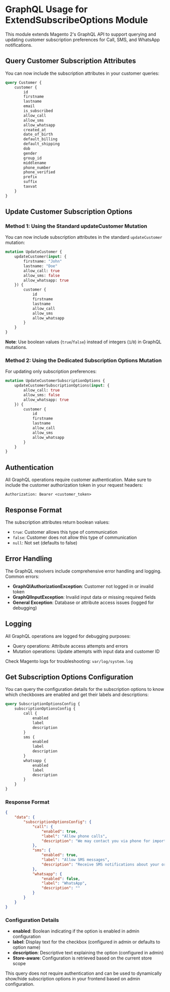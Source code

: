 # GraphQL Usage for ExtendSubscribeOptions Module

This module extends Magento 2's GraphQL API to support querying and updating customer subscription preferences for Call, SMS, and WhatsApp notifications.

## Query Customer Subscription Attributes

You can now include the subscription attributes in your customer queries:

```graphql
query Customer {
    customer {
        id
        firstname
        lastname
        email
        is_subscribed
        allow_call
        allow_sms
        allow_whatsapp
        created_at
        date_of_birth
        default_billing
        default_shipping
        dob
        gender
        group_id
        middlename
        phone_number
        phone_verified
        prefix
        suffix
        taxvat
    }
}
```

## Update Customer Subscription Options

### Method 1: Using the Standard updateCustomer Mutation

You can now include subscription attributes in the standard `updateCustomer` mutation:

```graphql
mutation UpdateCustomer {
    updateCustomer(input: {
        firstname: "John"
        lastname: "Doe"
        allow_call: true
        allow_sms: false
        allow_whatsapp: true
    }) {
        customer {
            id
            firstname
            lastname
            allow_call
            allow_sms
            allow_whatsapp
        }
    }
}
```

**Note**: Use boolean values (`true`/`false`) instead of integers (`1`/`0`) in GraphQL mutations.

### Method 2: Using the Dedicated Subscription Options Mutation

For updating only subscription preferences:

```graphql
mutation UpdateCustomerSubscriptionOptions {
    updateCustomerSubscriptionOptions(input: {
        allow_call: true
        allow_sms: false
        allow_whatsapp: true
    }) {
        customer {
            id
            firstname
            lastname
            allow_call
            allow_sms
            allow_whatsapp
        }
    }
}
```

## Authentication

All GraphQL operations require customer authentication. Make sure to include the customer authorization token in your request headers:

```
Authorization: Bearer <customer_token>
```

## Response Format

The subscription attributes return boolean values:
- `true`: Customer allows this type of communication
- `false`: Customer does not allow this type of communication
- `null`: Not set (defaults to false)

## Error Handling

The GraphQL resolvers include comprehensive error handling and logging. Common errors:

- **GraphQlAuthorizationException**: Customer not logged in or invalid token
- **GraphQlInputException**: Invalid input data or missing required fields
- **General Exception**: Database or attribute access issues (logged for debugging)

## Logging

All GraphQL operations are logged for debugging purposes:
- Query operations: Attribute access attempts and errors
- Mutation operations: Update attempts with input data and customer ID

Check Magento logs for troubleshooting: `var/log/system.log`

## Get Subscription Options Configuration

You can query the configuration details for the subscription options to know which checkboxes are enabled and get their labels and descriptions:

```graphql
query SubscriptionOptionsConfig {
    subscriptionOptionsConfig {
        call {
            enabled
            label
            description
        }
        sms {
            enabled
            label
            description
        }
        whatsapp {
            enabled
            label
            description
        }
    }
}
```

### Response Format

```json
{
    "data": {
        "subscriptionOptionsConfig": {
            "call": {
                "enabled": true,
                "label": "Allow phone calls",
                "description": "We may contact you via phone for important updates"
            },
            "sms": {
                "enabled": true,
                "label": "Allow SMS messages",
                "description": "Receive SMS notifications about your orders"
            },
            "whatsapp": {
                "enabled": false,
                "label": "WhatsApp",
                "description": ""
            }
        }
    }
}
```

### Configuration Details

- **enabled**: Boolean indicating if the option is enabled in admin configuration
- **label**: Display text for the checkbox (configured in admin or defaults to option name)
- **description**: Descriptive text explaining the option (configured in admin)
- **Store-aware**: Configuration is retrieved based on the current store scope

This query does not require authentication and can be used to dynamically show/hide subscription options in your frontend based on admin configuration.